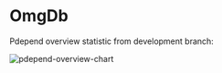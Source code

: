 # OmgDb

Pdepend overview statistic from development branch:

![pdepend-overview-chart](https://rawgit.com/joshavg/OmgDb/develop/docs/overview-pyramid.svg)

